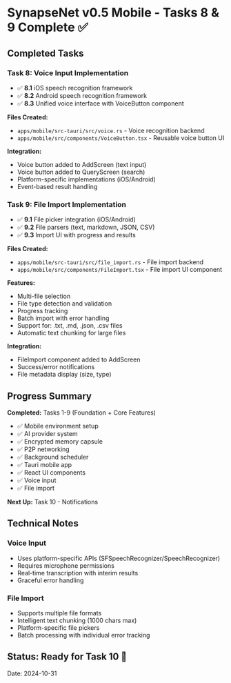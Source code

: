 # SynapseNet v0.5 Mobile - Tasks 8 & 9 Complete ✅

## Completed Tasks

### Task 8: Voice Input Implementation
- ✅ **8.1** iOS speech recognition framework
- ✅ **8.2** Android speech recognition framework  
- ✅ **8.3** Unified voice interface with VoiceButton component

**Files Created:**
- `apps/mobile/src-tauri/src/voice.rs` - Voice recognition backend
- `apps/mobile/src/components/VoiceButton.tsx` - Reusable voice button UI

**Integration:**
- Voice button added to AddScreen (text input)
- Voice button added to QueryScreen (search)
- Platform-specific implementations (iOS/Android)
- Event-based result handling

### Task 9: File Import Implementation
- ✅ **9.1** File picker integration (iOS/Android)
- ✅ **9.2** File parsers (text, markdown, JSON, CSV)
- ✅ **9.3** Import UI with progress and results

**Files Created:**
- `apps/mobile/src-tauri/src/file_import.rs` - File import backend
- `apps/mobile/src/components/FileImport.tsx` - File import UI component

**Features:**
- Multi-file selection
- File type detection and validation
- Progress tracking
- Batch import with error handling
- Support for: .txt, .md, .json, .csv files
- Automatic text chunking for large files

**Integration:**
- FileImport component added to AddScreen
- Success/error notifications
- File metadata display (size, type)

## Progress Summary

**Completed:** Tasks 1-9 (Foundation + Core Features)
- ✅ Mobile environment setup
- ✅ AI provider system
- ✅ Encrypted memory capsule
- ✅ P2P networking
- ✅ Background scheduler
- ✅ Tauri mobile app
- ✅ React UI components
- ✅ Voice input
- ✅ File import

**Next Up:** Task 10 - Notifications

## Technical Notes

### Voice Input
- Uses platform-specific APIs (SFSpeechRecognizer/SpeechRecognizer)
- Requires microphone permissions
- Real-time transcription with interim results
- Graceful error handling

### File Import
- Supports multiple file formats
- Intelligent text chunking (1000 chars max)
- Platform-specific file pickers
- Batch processing with individual error tracking

## Status: Ready for Task 10 🚀

Date: 2024-10-31
